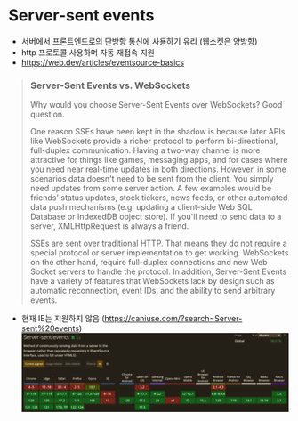 # Server-sent events
* 서버에서 프론트엔드로의 단방향 통신에 사용하기 유리 (웹소켓은 양방향)
* http 프로토콜 사용하며 자동 재접속 지원
* https://web.dev/articles/eventsource-basics
> ### Server-Sent Events vs. WebSockets 
> Why would you choose Server-Sent Events over WebSockets? Good question. 
>
> One reason SSEs have been kept in the shadow is because later APIs like WebSockets provide a richer protocol to perform bi-directional, full-duplex communication. Having a two-way channel is more attractive for things like games, messaging apps, and for cases where you need near real-time updates in both directions. However, in some scenarios data doesn't need to be sent from the client. You simply need updates from some server action. A few examples would be friends' status updates, stock tickers, news feeds, or other automated data push mechanisms (e.g. updating a client-side Web SQL Database or IndexedDB object store). If you'll need to send data to a server, XMLHttpRequest is always a friend. 
>
> SSEs are sent over traditional HTTP. That means they do not require a special protocol or server implementation to get working. WebSockets on the other hand, require full-duplex connections and new Web Socket servers to handle the protocol. In addition, Server-Sent Events have a variety of features that WebSockets lack by design such as automatic reconnection, event IDs, and the ability to send arbitrary events.
* 현재 IE는 지원하지 않음 (https://caniuse.com/?search=Server-sent%20events)
![img.png](./img/img.png)